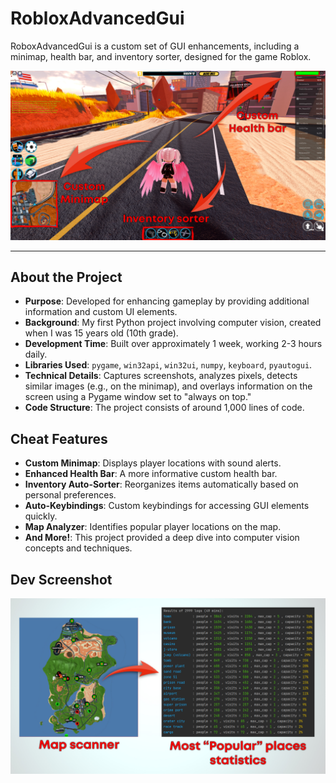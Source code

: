 # RobloxAdvancedGui

RoboxAdvancedGui is a custom set of GUI enhancements, including a minimap, health bar, and inventory sorter, designed for the game Roblox.

![Gameplay Screenshot 1](/img/GamingScreenshots/screen1.jpg?raw=true)

---

## About the Project

- **Purpose**: Developed for enhancing gameplay by providing additional information and custom UI elements.
- **Background**: My first Python project involving computer vision, created when I was 15 years old (10th grade).
- **Development Time**: Built over approximately 1 week, working 2-3 hours daily.
- **Libraries Used**: `pygame`, `win32api`, `win32ui`, `numpy`, `keyboard`, `pyautogui`.
- **Technical Details**: Captures screenshots, analyzes pixels, detects similar images (e.g., on the minimap), and overlays information on the screen using a Pygame window set to "always on top."
- **Code Structure**: The project consists of around 1,000 lines of code.

## Cheat Features

- **Custom Minimap**: Displays player locations with sound alerts.
- **Enhanced Health Bar**: A more informative custom health bar.
- **Inventory Auto-Sorter**: Reorganizes items automatically based on personal preferences.
- **Auto-Keybindings**: Custom keybindings for accessing GUI elements quickly.
- **Map Analyzer**: Identifies popular player locations on the map.
- **And More!**: This project provided a deep dive into computer vision concepts and techniques.

## Dev Screenshot
![Gameplay Screenshot 2](/img/GamingScreenshots/screen2.jpg?raw=true)
